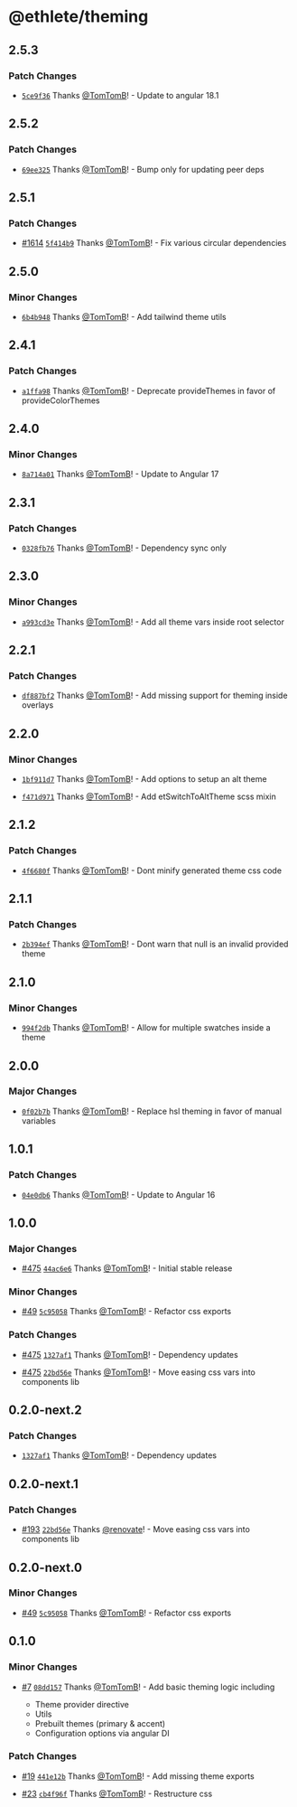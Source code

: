 # @ethlete/theming

## 2.5.3

### Patch Changes

- [`5ce9f36`](https://github.com/ethlete-io/ethdk/commit/5ce9f36a62797e734ad624346139c7a3884caa4f) Thanks [@TomTomB](https://github.com/TomTomB)! - Update to angular 18.1

## 2.5.2

### Patch Changes

- [`69ee325`](https://github.com/ethlete-io/ethdk/commit/69ee32561bf0df78569a1649053a37edf9741b9c) Thanks [@TomTomB](https://github.com/TomTomB)! - Bump only for updating peer deps

## 2.5.1

### Patch Changes

- [#1614](https://github.com/ethlete-io/ethdk/pull/1614) [`5f414b9`](https://github.com/ethlete-io/ethdk/commit/5f414b96362366f650945835b87d3cf8ce292bc1) Thanks [@TomTomB](https://github.com/TomTomB)! - Fix various circular dependencies

## 2.5.0

### Minor Changes

- [`6b4b948`](https://github.com/ethlete-io/ethdk/commit/6b4b948bf9f511f949d00f6dce7c9744f4231287) Thanks [@TomTomB](https://github.com/TomTomB)! - Add tailwind theme utils

## 2.4.1

### Patch Changes

- [`a1ffa98`](https://github.com/ethlete-io/ethdk/commit/a1ffa98e76e167849b3a1fe8d8edaf3fef86b90f) Thanks [@TomTomB](https://github.com/TomTomB)! - Deprecate provideThemes in favor of provideColorThemes

## 2.4.0

### Minor Changes

- [`8a714a01`](https://github.com/ethlete-io/ethdk/commit/8a714a0147a58fa84c9258fd4b14ffdc835b3442) Thanks [@TomTomB](https://github.com/TomTomB)! - Update to Angular 17

## 2.3.1

### Patch Changes

- [`0328fb76`](https://github.com/ethlete-io/ethdk/commit/0328fb769ca53042835826c1967b8d2f25072d63) Thanks [@TomTomB](https://github.com/TomTomB)! - Dependency sync only

## 2.3.0

### Minor Changes

- [`a993cd3e`](https://github.com/ethlete-io/ethdk/commit/a993cd3ed004dca4f7401fd92c82aae011d5149d) Thanks [@TomTomB](https://github.com/TomTomB)! - Add all theme vars inside root selector

## 2.2.1

### Patch Changes

- [`df887bf2`](https://github.com/ethlete-io/ethdk/commit/df887bf295417edf634d0a2b7be3d94739548fa1) Thanks [@TomTomB](https://github.com/TomTomB)! - Add missing support for theming inside overlays

## 2.2.0

### Minor Changes

- [`1bf911d7`](https://github.com/ethlete-io/ethdk/commit/1bf911d7b961d7c4053a0b652fd033fa71f7ee46) Thanks [@TomTomB](https://github.com/TomTomB)! - Add options to setup an alt theme

- [`f471d971`](https://github.com/ethlete-io/ethdk/commit/f471d9710493797d0d166023e47564a79c46d11b) Thanks [@TomTomB](https://github.com/TomTomB)! - Add etSwitchToAltTheme scss mixin

## 2.1.2

### Patch Changes

- [`4f6680f`](https://github.com/ethlete-io/ethdk/commit/4f6680f573a5095214cd272735dd13411f1b0c9b) Thanks [@TomTomB](https://github.com/TomTomB)! - Dont minify generated theme css code

## 2.1.1

### Patch Changes

- [`2b394ef`](https://github.com/ethlete-io/ethdk/commit/2b394efe5fb9d3f83c3be9aea90b46a6e5f8e749) Thanks [@TomTomB](https://github.com/TomTomB)! - Dont warn that null is an invalid provided theme

## 2.1.0

### Minor Changes

- [`994f2db`](https://github.com/ethlete-io/ethdk/commit/994f2db9c834092cec7a00cfb5a641b09afcad1c) Thanks [@TomTomB](https://github.com/TomTomB)! - Allow for multiple swatches inside a theme

## 2.0.0

### Major Changes

- [`0f02b7b`](https://github.com/ethlete-io/ethdk/commit/0f02b7b16e404a5a23b47a0b6a7bfb4664f6c7e4) Thanks [@TomTomB](https://github.com/TomTomB)! - Replace hsl theming in favor of manual variables

## 1.0.1

### Patch Changes

- [`04e0db6`](https://github.com/ethlete-io/ethdk/commit/04e0db6c0007d58705f88605f3f8ed2d0ad05ce3) Thanks [@TomTomB](https://github.com/TomTomB)! - Update to Angular 16

## 1.0.0

### Major Changes

- [#475](https://github.com/ethlete-io/ethdk/pull/475) [`44ac6e6`](https://github.com/ethlete-io/ethdk/commit/44ac6e621c9b2c2e02b45f7abc2c1b3111604d56) Thanks [@TomTomB](https://github.com/TomTomB)! - Initial stable release

### Minor Changes

- [#49](https://github.com/ethlete-io/ethdk/pull/49) [`5c95058`](https://github.com/ethlete-io/ethdk/commit/5c9505837ee3e5f2457169591acd01c79eade565) Thanks [@TomTomB](https://github.com/TomTomB)! - Refactor css exports

### Patch Changes

- [#475](https://github.com/ethlete-io/ethdk/pull/475) [`1327af1`](https://github.com/ethlete-io/ethdk/commit/1327af13c721f8fe26d53bd12abd17e93d62bee5) Thanks [@TomTomB](https://github.com/TomTomB)! - Dependency updates

- [#475](https://github.com/ethlete-io/ethdk/pull/475) [`22bd56e`](https://github.com/ethlete-io/ethdk/commit/22bd56ef42d5ce6f03caaba0e8e570b4d8bcff9d) Thanks [@TomTomB](https://github.com/TomTomB)! - Move easing css vars into components lib

## 0.2.0-next.2

### Patch Changes

- [`1327af1`](https://github.com/ethlete-io/ethdk/commit/1327af13c721f8fe26d53bd12abd17e93d62bee5) Thanks [@TomTomB](https://github.com/TomTomB)! - Dependency updates

## 0.2.0-next.1

### Patch Changes

- [#193](https://github.com/ethlete-io/ethdk/pull/193) [`22bd56e`](https://github.com/ethlete-io/ethdk/commit/22bd56ef42d5ce6f03caaba0e8e570b4d8bcff9d) Thanks [@renovate](https://github.com/apps/renovate)! - Move easing css vars into components lib

## 0.2.0-next.0

### Minor Changes

- [#49](https://github.com/ethlete-io/ethdk/pull/49) [`5c95058`](https://github.com/ethlete-io/ethdk/commit/5c9505837ee3e5f2457169591acd01c79eade565) Thanks [@TomTomB](https://github.com/TomTomB)! - Refactor css exports

## 0.1.0

### Minor Changes

- [#7](https://github.com/ethlete-io/ethdk/pull/7) [`08dd157`](https://github.com/ethlete-io/ethdk/commit/08dd15797b1254496eed128d9a54e5676597889d) Thanks [@TomTomB](https://github.com/TomTomB)! - Add basic theming logic including

  - Theme provider directive
  - Utils
  - Prebuilt themes (primary & accent)
  - Configuration options via angular DI

### Patch Changes

- [#19](https://github.com/ethlete-io/ethdk/pull/19) [`441e12b`](https://github.com/ethlete-io/ethdk/commit/441e12bc02f8bc819f81cb0e150277843459f039) Thanks [@TomTomB](https://github.com/TomTomB)! - Add missing theme exports

- [#23](https://github.com/ethlete-io/ethdk/pull/23) [`cb4f96f`](https://github.com/ethlete-io/ethdk/commit/cb4f96f732c31ea6511ee5398d094474d8023244) Thanks [@TomTomB](https://github.com/TomTomB)! - Restructure css
